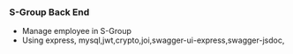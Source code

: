### S-Group Back End
- Manage employee in S-Group
- Using express, mysql,jwt,crypto,joi,swagger-ui-express,swagger-jsdoc,